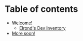 # Table of contents

* [Welcome!](README.md)
  * [Elrond's Dev Inventory](introduction/elrond-dev-inventory.md)
* [More soon!](more-soon.md)
